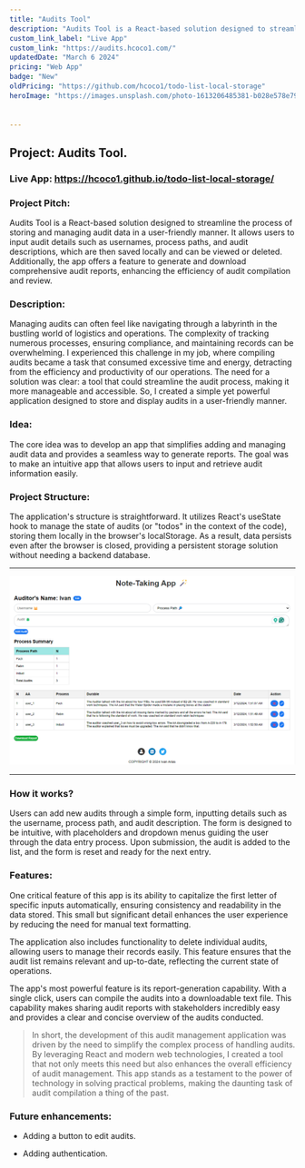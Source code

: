 ```yaml
---
title: "Audits Tool"
description: "Audits Tool is a React-based solution designed to streamline the process of storing and managing audit data in a user-friendly manner."
custom_link_label: "Live App"
custom_link: "https://audits.hcoco1.com/"
updatedDate: "March 6 2024"
pricing: "Web App"
badge: "New"
oldPricing: "https://github.com/hcoco1/todo-list-local-storage"
heroImage: "https://images.unsplash.com/photo-1613206485381-b028e578e791?q=80&w=1470&auto=format&fit=crop&ixlib=rb-4.0.3&ixid=M3wxMjA3fDB8MHxwaG90by1wYWdlfHx8fGVufDB8fHx8fA%3D%3D"


---
```


## Project: Audits Tool.

### Live App: https://hcoco1.github.io/todo-list-local-storage/

### Project Pitch:

Audits Tool is a React-based solution designed to streamline the process of storing and managing audit data in a user-friendly manner. It allows users to input audit details such as usernames, process paths, and audit descriptions, which are then saved locally and can be viewed or deleted. Additionally, the app offers a feature to generate and download comprehensive audit reports, enhancing the efficiency of audit compilation and review.

### Description:

Managing audits can often feel like navigating through a labyrinth in the bustling world of logistics and operations. The complexity of tracking numerous processes, ensuring compliance, and maintaining records can be overwhelming. I experienced this challenge in my job, where compiling audits became a task that consumed excessive time and energy, detracting from the efficiency and productivity of our operations. The need for a solution was clear: a tool that could streamline the audit process, making it more manageable and accessible. So, I created a simple yet powerful application designed to store and display audits in a user-friendly manner.

### Idea:

The core idea was to develop an app that simplifies adding and managing audit data and provides a seamless way to generate reports. The goal was to make an intuitive app that allows users to input and retrieve audit information easily.

### Project Structure:

The application's structure is straightforward. It utilizes React's useState hook to manage the state of audits (or "todos" in the context of the code), storing them locally in the browser's localStorage. As a result, data persists even after the browser is closed, providing a persistent storage solution without needing a backend database.

---
![how this app works](https://github.com/hcoco1/todo-list-local-storage/blob/main/audit_tool.png?raw=true) 

---

### How it works?

Users can add new audits through a simple form, inputting details such as the username, process path, and audit description. The form is designed to be intuitive, with placeholders and dropdown menus guiding the user through the data entry process. Upon submission, the audit is added to the list, and the form is reset and ready for the next entry.

### Features:

One critical feature of this app is its ability to capitalize the first letter of specific inputs automatically, ensuring consistency and readability in the data stored. This small but significant detail enhances the user experience by reducing the need for manual text formatting.

The application also includes functionality to delete individual audits, allowing users to manage their records easily. This feature ensures that the audit list remains relevant and up-to-date, reflecting the current state of operations.

The app's most powerful feature is its report-generation capability. With a single click, users can compile the audits into a downloadable text file. This capability makes sharing audit reports with stakeholders incredibly easy and provides a clear and concise overview of the audits conducted.

>In short, the development of this audit management application was driven by the need to simplify the complex process of handling audits. By leveraging React and modern web technologies, I created a tool that not only meets this need but also enhances the overall efficiency of audit management. This app stands as a testament to the power of technology in solving practical problems, making the daunting task of audit compilation a thing of the past.

### Future enhancements:

- Adding a button to edit audits.

- Adding authentication.